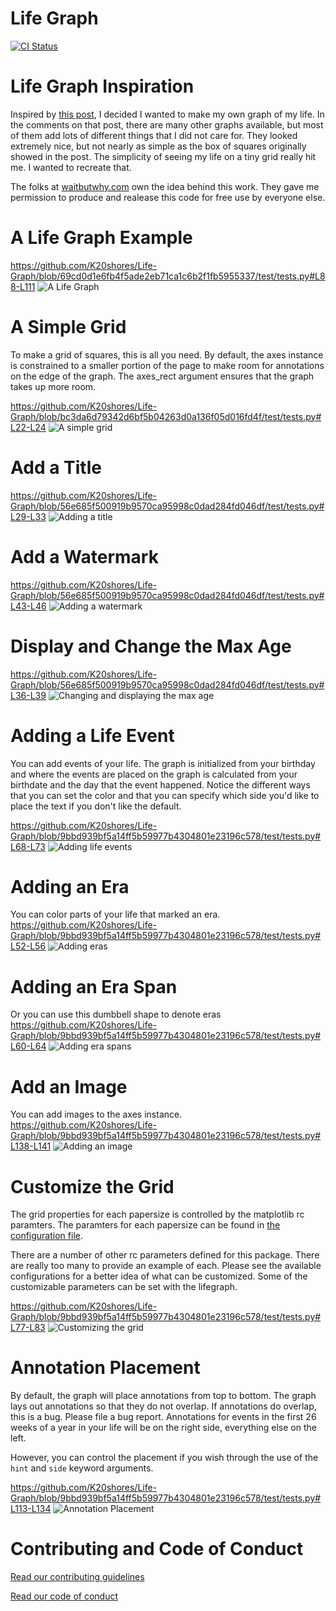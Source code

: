 # Life Graph
[![CI Status](https://github.com/k20shores/Life-Graph/actions/workflows/tests.yml/badge.svg)](https://github.com/k20shores/Life-Graph/actions/workflows/tests.yml)

<!-- Images -->
[alife]: test/images/alife.png "A Life Graph"
[grid]: test/images/grid.png "A Simple Grid"
[grid_with_title]: test/images/grid_with_title.png "With a Title"
[grid_with_watermark]: test/images/grid_with_watermark.png "With a Watermark"
[grid_maxage]: test/images/grid_maxage.png "Adding the max age"
[grid_life_event]: test/images/grid_life_event.png "A life event"
[grid_era]: test/images/grid_era.png "An era"
[grid_era_span]: test/images/grid_era_span.png "An era span"
[grid_add_image]: test/images/grid_add_image.png "Add an image"
[grid_customization]: test/images/grid_customization.png "Customize the grid"
[annotation_placement]: test/images/placement.png "Annotation placement"

# Life Graph Inspiration
Inspired by [this post](https://waitbutwhy.com/2014/05/life-weeks.html), I decided I wanted to make my own graph of my life.
In the comments on that post, there are many other graphs available, but most of them add lots of different things that I did
not care for. They looked extremely nice, but not nearly as simple as the box of squares originally showed in the post. The simplicity
of seeing my life on a tiny grid really hit me. I wanted to recreate that.

The folks at [waitbutwhy.com](https://waitbutwhy.com) own the idea behind this work. They gave me permission to produce and realease
this code for free use by everyone else.

# A Life Graph Example
https://github.com/K20shores/Life-Graph/blob/69cd0d1e6fb4f5ade2eb71ca1c6b2f1fb5955337/test/tests.py#L88-L111
![A Life Graph][alife]

# A Simple Grid
To make a grid of squares, this is all you need.
By default, the axes instance is constrained to a smaller portion of the page to make
room for annotations on the edge of the graph. The axes_rect argument ensures that the graph
takes up more room.

https://github.com/K20shores/Life-Graph/blob/bc3da6d79342d6bf5b04263d0a136f05d016fd4f/test/tests.py#L22-L24
![A simple grid][grid]

# Add a Title
https://github.com/K20shores/Life-Graph/blob/56e685f500919b9570ca95998c0dad284fd046df/test/tests.py#L29-L33
![Adding a title][grid_with_title]

# Add a Watermark
https://github.com/K20shores/Life-Graph/blob/56e685f500919b9570ca95998c0dad284fd046df/test/tests.py#L43-L46
![Adding a watermark][grid_with_watermark]

# Display and Change the Max Age
https://github.com/K20shores/Life-Graph/blob/56e685f500919b9570ca95998c0dad284fd046df/test/tests.py#L36-L39
![Changing and displaying the max age][grid_maxage]

# Adding a Life Event
You can add events of your life. The graph is initialized from your birthday and where
the events are placed on the graph is calculated from your birthdate and the day that 
the event happened. Notice the different ways that you can set the color and that
you can specify which side you'd like to place the text if you don't like the default.

https://github.com/K20shores/Life-Graph/blob/9bbd939bf5a14ff5b59977b4304801e23196c578/test/tests.py#L68-L73
![Adding life events][grid_life_event]

# Adding an Era
You can color parts of your life that marked an era.
https://github.com/K20shores/Life-Graph/blob/9bbd939bf5a14ff5b59977b4304801e23196c578/test/tests.py#L52-L56
![Adding eras][grid_era]

# Adding an Era Span
Or you can use this dumbbell shape to denote eras
https://github.com/K20shores/Life-Graph/blob/9bbd939bf5a14ff5b59977b4304801e23196c578/test/tests.py#L60-L64
![Adding era spans][grid_era_span]

# Add an Image
You can add images to the axes instance.
https://github.com/K20shores/Life-Graph/blob/9bbd939bf5a14ff5b59977b4304801e23196c578/test/tests.py#L138-L141
![Adding an image][grid_add_image]

# Customize the Grid
The grid properties for each papersize is controlled by the matplotlib rc paramters. The paramters
for each papersize can be found in [the configuration file](lifegraph/configuration.py).

There are a number of other rc parameters defined for this package. There are really
too many to provide an example of each. Please see the available
configurations for a better idea of what can be customized. Some of the 
customizable parameters can be set with the lifegraph. 

https://github.com/K20shores/Life-Graph/blob/9bbd939bf5a14ff5b59977b4304801e23196c578/test/tests.py#L77-L83
![Customizing the grid][grid_customization]

# Annotation Placement

By default, the graph will place annotations from top to bottom. The graph lays out annotations
so that they do not overlap. If annotations do overlap, this is a bug. Please file a bug report. Annotations
for events in the first 26 weeks of a year in your life will be on the right side, everything else on the left.

However, you can control the placement if you wish through the use of the `hint` and `side` keyword arguments.

https://github.com/K20shores/Life-Graph/blob/9bbd939bf5a14ff5b59977b4304801e23196c578/test/tests.py#L113-L134
![Annotation Placement][annotation_placement]

# Contributing and Code of Conduct
[Read our contributing guidelines](docs/CONTRIBUTING)

[Read our code of conduct](docs/CODE_OF_CONDUCT.md)